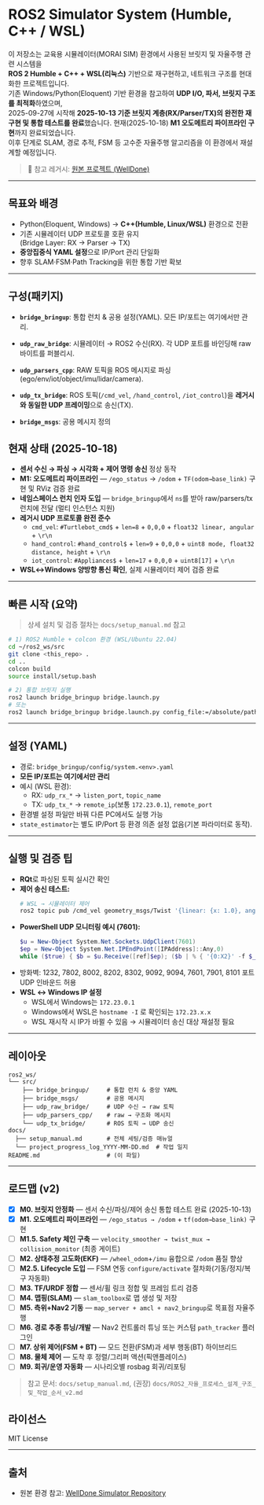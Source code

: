 # ROS2 Simulator System (Humble, C++ / WSL)

이 저장소는 교육용 시뮬레이터(MORAI SIM) 환경에서 사용된 브릿지 및 자율주행 관련 시스템을  
**ROS 2 Humble + C++ + WSL(리눅스)** 기반으로 재구현하고, 네트워크 구조를 현대화한 프로젝트입니다.  
기존 Windows/Python(Eloquent) 기반 환경을 참고하여 **UDP I/O, 파서, 브릿지 구조를 최적화**하였으며,  
2025-09-27에 시작해 **2025-10-13 기준 브릿지 계층(RX/Parser/TX)의 완전한 재구현 및 통합 테스트를 완료**했습니다. 현재(2025-10-18) **M1 오도메트리 파이프라인 구현**까지 완료되었습니다.  
이후 단계로 SLAM, 경로 추적, FSM 등 고수준 자율주행 알고리즘을 이 환경에서 재설계할 예정입니다.

> 🔗 참고 레거시: [원본 프로젝트 (WellDone)](https://github.com/RkaB8888/SSAFY-Specialized-PJT-WellDone.git)

---

## 목표와 배경
- Python(Eloquent, Windows) → **C++(Humble, Linux/WSL)** 환경으로 전환
- 기존 시뮬레이터 UDP 프로토콜 호환 유지  
  (Bridge Layer: RX → Parser → TX)
- **중앙집중식 YAML 설정**으로 IP/Port 관리 단일화
- 향후 SLAM·FSM·Path Tracking을 위한 통합 기반 확보

---

## 구성(패키지)
- **`bridge_bringup`**: 통합 런치 & 공용 설정(YAML). 모든 IP/포트는 여기에서만 관리.
- **`udp_raw_bridge`**: 시뮬레이터 → ROS2 수신(RX). 각 UDP 포트를 바인딩해 raw 바이트를 퍼블리시.
- **`udp_parsers_cpp`**: RAW 토픽을 ROS 메시지로 파싱(ego/env/iot/object/imu/lidar/camera).
- **`udp_tx_bridge`**: ROS 토픽(`/cmd_vel`, `/hand_control`, `/iot_control`)을 **레거시와 동일한 UDP 프레이밍**으로 송신(TX).

- **`bridge_msgs`**: 공용 메시지 정의

## 현재 상태 (2025-10-18)
- **센서 수신 → 파싱 → 시각화 + 제어 명령 송신** 정상 동작  
- **M1: 오도메트리 파이프라인** — `/ego_status` → `/odom` + `TF(odom→base_link)` 구현 및 RViz 검증 완료
- **네임스페이스 런치 인자 도입** — `bridge_bringup`에서 `ns`를 받아 raw/parsers/tx 런치에 전달 (멀티 인스턴스 지원)
- **레거시 UDP 프로토콜 완전 준수**
  - `cmd_vel`: `#Turtlebot_cmd$` + `len=8` + `0,0,0` + `float32 linear, angular` + `\r\n`
  - `hand_control`: `#hand_control$` + `len=9` + `0,0,0` + `uint8 mode, float32 distance, height` + `\r\n`
  - `iot_control`: `#Appliances$` + `len=17` + `0,0,0` + `uint8[17]` + `\r\n`
- **WSL↔Windows 양방향 통신 확인**, 실제 시뮬레이터 제어 검증 완료

---

## 빠른 시작 (요약)
> 상세 설치 및 검증 절차는 `docs/setup_manual.md` 참고

```bash
# 1) ROS2 Humble + colcon 환경 (WSL/Ubuntu 22.04)
cd ~/ros2_ws/src
git clone <this_repo> .
cd ..
colcon build
source install/setup.bash

# 2) 통합 브릿지 실행
ros2 launch bridge_bringup bridge.launch.py
# 또는
ros2 launch bridge_bringup bridge.launch.py config_file:=/absolute/path/to/system.<env>.yaml
```

---

## 설정 (YAML)
- 경로: `bridge_bringup/config/system.<env>.yaml`
- **모든 IP/포트는 여기에서만 관리**
- 예시 (WSL 환경):
  - RX: `udp_rx_*` → `listen_port`, `topic_name`
  - TX: `udp_tx_*` → `remote_ip`(보통 `172.23.0.1`), `remote_port`
- 환경별 설정 파일만 바꿔 다른 PC에서도 실행 가능
- `state_estimator`는 별도 IP/Port 등 환경 의존 설정 없음(기본 파라미터로 동작).


---

## 실행 및 검증 팁
- **RQt**로 파싱된 토픽 실시간 확인
- **제어 송신 테스트:**
  ```bash
  # WSL → 시뮬레이터 제어
  ros2 topic pub /cmd_vel geometry_msgs/Twist '{linear: {x: 1.0}, angular: {z: 0.0}}' -1
  ```
- **PowerShell UDP 모니터링 예시 (7601):**
  ```powershell
  $u = New-Object System.Net.Sockets.UdpClient(7601)
  $ep = New-Object System.Net.IPEndPoint([IPAddress]::Any,0)
  while ($true) { $b = $u.Receive([ref]$ep); ($b | % { '{0:X2}' -f $_ }) -join ' ' }
  ```
- 방화벽: 1232, 7802, 8002, 8202, 8302, 9092, 9094, 7601, 7901, 8101 포트 UDP 인바운드 허용
- **WSL ↔ Windows IP 설정**
  - WSL에서 Windows는 `172.23.0.1`
  - Windows에서 WSL은 `hostname -I` 로 확인되는 `172.23.x.x`
  - WSL 재시작 시 IP가 바뀔 수 있음 → 시뮬레이터 송신 대상 재설정 필요

---

## 레이아웃
```
ros2_ws/
└── src/
    ├── bridge_bringup/     # 통합 런치 & 중앙 YAML
    ├── bridge_msgs/        # 공용 메시지
    ├── udp_raw_bridge/     # UDP 수신 → raw 토픽
    ├── udp_parsers_cpp/    # raw → 구조화 메시지
    └── udp_tx_bridge/      # ROS 토픽 → UDP 송신
docs/
  ├── setup_manual.md       # 전체 세팅/검증 매뉴얼
  └── project_progress_log_YYYY-MM-DD.md  # 작업 일지
README.md                   # (이 파일)
```

---

## 로드맵 (v2)

- [x] **M0. 브릿지 안정화** — 센서 수신/파싱/제어 송신 통합 테스트 완료 (2025-10-13)
- [x] **M1. 오도메트리 파이프라인** — `/ego_status → /odom` + `tf(odom→base_link)` 구현
- [ ] **M1.5. Safety 체인 구축** — `velocity_smoother → twist_mux → collision_monitor` (최종 게이트)
- [ ] **M2. 상태추정 고도화(EKF)** — `/wheel_odom`+`/imu` 융합으로 `/odom` 품질 향상
- [ ] **M2.5. Lifecycle 도입** — FSM 연동 `configure/activate` 절차화(기동/정지/복구 자동화)
- [ ] **M3. TF/URDF 정합** — 센서/휠 링크 정합 및 프레임 트리 검증
- [ ] **M4. 맵핑(SLAM)** — `slam_toolbox`로 맵 생성 및 저장
- [ ] **M5. 측위+Nav2 기동** — `map_server + amcl + nav2_bringup`로 목표점 자율주행
- [ ] **M6. 경로 추종 튜닝/개발** — Nav2 컨트롤러 튜닝 또는 커스텀 `path_tracker` 플러그인
- [ ] **M7. 상위 제어(FSM + BT)** — 모드 전환(FSM)과 세부 행동(BT) 하이브리드
- [ ] **M8. 물체 제어** — 도착 후 정렬/그리퍼 액션(픽앤플레이스)
- [ ] **M9. 회귀/운영 자동화** — 시나리오별 rosbag 회귀/리포팅

> 참고 문서: `docs/setup_manual.md`, (권장) `docs/ROS2_자율_프로세스_설계_구조_및_작업_순서_v2.md`


## 라이선스
MIT License

---

## 출처
- 원본 환경 참고: [WellDone Simulator Repository](https://github.com/RkaB8888/SSAFY-Specialized-PJT-WellDone.git)

